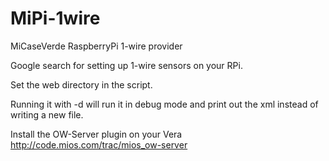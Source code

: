 MiPi-1wire
==========

MiCaseVerde RaspberryPi 1-wire provider

Google search for setting up 1-wire sensors on your RPi.

Set the web directory in the script.

Running it with -d will run it in debug mode and print out the xml instead of writing a new file.

Install the OW-Server plugin on your Vera  http://code.mios.com/trac/mios_ow-server

